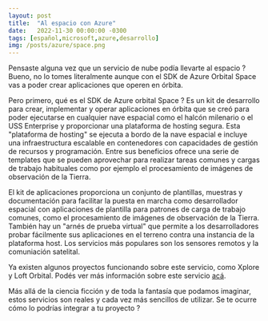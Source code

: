 ```yaml
---
layout: post
title:  "Al espacio con Azure"
date:   2022-11-30 00:00:00 -0300
tags: [español,microsoft,azure,desarrollo]
img: /posts/azure/space.png
---
```


Pensaste alguna vez que un servicio de nube podía llevarte al espacio ? Bueno, no lo tomes literalmente aunque con el SDK de Azure Orbital Space vas a poder crear aplicaciones que operen en órbita. 

Pero primero, qué es el SDK de Azure orbital Space ? Es un kit de desarrollo para crear, implementar y operar aplicaciones en órbita que se creó para poder ejecutarse en cualquier nave espacial como el halcón milenario o el USS Enterprise y proporcionar una plataforma de hosting segura. Esta "plataforma de hosting" se ejecuta a bordo de la nave espacial e incluye una infraestructura escalable en contenedores con capacidades de gestión de recursos y programación. Entre sus beneficios ofrece una serie de templates que se pueden aprovechar para realizar tareas comunes y cargas de trabajo habituales como por ejemplo el procesamiento de imágenes de observación de la Tierra.

El kit de aplicaciones proporciona un conjunto de plantillas, muestras y documentación para facilitar la puesta en marcha como desarrollador espacial con aplicaciones de plantilla para patrones de carga de trabajo comunes, como el procesamiento de imágenes de observación de la Tierra. También hay un "arnés de prueba virtual" que permite a los desarrolladores probar fácilmente sus aplicaciones en el terreno contra una instancia de la plataforma host. Los servicios más populares son los sensores remotos y la comuniación satelital. 

Ya existen algunos proyectos funcionando sobre este servicio, como Xplore y Loft Orbital. Podés ver más información sobre este servicio [acá](https://azure.microsoft.com/en-us/solutions/space/#overview).

Más allá de la ciencia ficción y de toda la fantasía que podamos imaginar, estos servicios son reales y cada vez más sencillos de utilizar. Se te ocurre cómo lo podrías integrar a tu proyecto ?